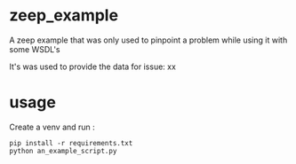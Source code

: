 # zeep_example
A zeep example that was only used to pinpoint a problem while using it with some WSDL's

It's was used to provide the data for issue: xx

# usage
Create a venv and run :

    pip install -r requirements.txt
    python an_example_script.py


